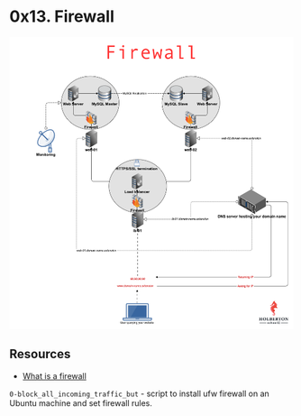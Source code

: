 # 0x13. Firewall
![Firewall](images/firewall.png)

## Resources
* [What is a firewall](https://en.wikipedia.org/wiki/Firewall_%28computing%29)

`0-block_all_incoming_traffic_but` - script to install ufw firewall on an Ubuntu machine and set firewall rules.
